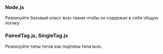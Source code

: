### Node.js

Реализуйте базовый класс `Node` таким чтобы он содержал в себе общую логику

### PairedTag.js, SingleTag.js

Реализуйте типы тегов как подтипы типа `Node`.
